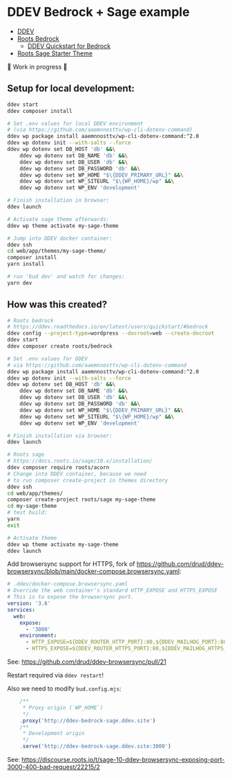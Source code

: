 # DDEV Bedrock + Sage example

- [DDEV](https://ddev.readthedocs.io/en/latest/)
- [Roots Bedrock](https://roots.io/bedrock/)
    - [DDEV Quickstart for Bedrock](https://ddev.readthedocs.io/en/latest/users/quickstart/#bedrock)
- [Roots Sage Starter Theme](https://github.com/roots/sage)

🚧 Work in progress 🚧

## Setup for local development:

```bash
ddev start 
ddev composer install

# Set .env values for local DDEV environment
# (via https://github.com/aaemnnosttv/wp-cli-dotenv-command)
ddev wp package install aaemnnosttv/wp-cli-dotenv-command:^2.0
ddev wp dotenv init --with-salts --force
ddev wp dotenv set DB_HOST 'db' &&\
    ddev wp dotenv set DB_NAME 'db' &&\
    ddev wp dotenv set DB_USER 'db' &&\
    ddev wp dotenv set DB_PASSWORD 'db' &&\
    ddev wp dotenv set WP_HOME "$\{DDEV_PRIMARY_URL}" &&\
    ddev wp dotenv set WP_SITEURL "$\{WP_HOME}/wp" &&\
    ddev wp dotenv set WP_ENV 'development'

# Finish installation in browser:
ddev launch

# Activate sage theme afterwards:
ddev wp theme activate my-sage-theme

# Jump into DDEV docker container:
ddev ssh
cd web/app/themes/my-sage-theme/
composer install
yarn install

# run 'bud dev' and watch for changes:
yarn dev
```

## How was this created?

```bash
# Roots bedrock
# https://ddev.readthedocs.io/en/latest/users/quickstart/#bedrock
ddev config --project-type=wordpress --docroot=web --create-docroot
ddev start
ddev composer create roots/bedrock

# Set .env values for DDEV
# via https://github.com/aaemnnosttv/wp-cli-dotenv-command
ddev wp package install aaemnnosttv/wp-cli-dotenv-command:^2.0
ddev wp dotenv init --with-salts --force
ddev wp dotenv set DB_HOST 'db' &&\
    ddev wp dotenv set DB_NAME 'db' &&\
    ddev wp dotenv set DB_USER 'db' &&\
    ddev wp dotenv set DB_PASSWORD 'db' &&\
    ddev wp dotenv set WP_HOME "$\{DDEV_PRIMARY_URL}" &&\
    ddev wp dotenv set WP_SITEURL "$\{WP_HOME}/wp" &&\
    ddev wp dotenv set WP_ENV 'development'

# Finish installation via browser:
ddev launch

# Roots sage
# https://docs.roots.io/sage/10.x/installation/
ddev composer require roots/acorn
# Change into DDEV container, because we need 
# to run composer create-project in themes directory
ddev ssh
cd web/app/themes/
composer create-project roots/sage my-sage-theme
cd my-sage-theme
# test build:
yarn
exit 

# Activate theme
ddev wp theme activate my-sage-theme
ddev launch
```

Add browsersync support for HTTPS, fork of https://github.com/drud/ddev-browsersync/blob/main/docker-compose.browsersync.yaml:

```yaml
# .ddev/docker-compose.browsersync.yaml
# Override the web container's standard HTTP_EXPOSE and HTTPS_EXPOSE
# This is to expose the browsersync port.
version: '3.6'
services:
  web:
    expose:
      - '3000'
    environment:
      - HTTP_EXPOSE=${DDEV_ROUTER_HTTP_PORT}:80,${DDEV_MAILHOG_PORT}:8025,3001:3000
      - HTTPS_EXPOSE=${DDEV_ROUTER_HTTPS_PORT}:80,${DDEV_MAILHOG_HTTPS_PORT}:8025,3000:3000
```
See: https://github.com/drud/ddev-browsersync/pull/21

Restart required via `ddev restart`!

Also we need to modify `bud.config.mjs`:

```javascript
    /**
     * Proxy origin (`WP_HOME`)
     */
    .proxy('http://ddev-bedrock-sage.ddev.site')
    /**
     * Development origin
     */
    .serve('http://ddev-bedrock-sage.ddev.site:3000')
```

See: https://discourse.roots.io/t/sage-10-ddev-browsersync-exposing-port-3000-400-bad-request/22215/2

